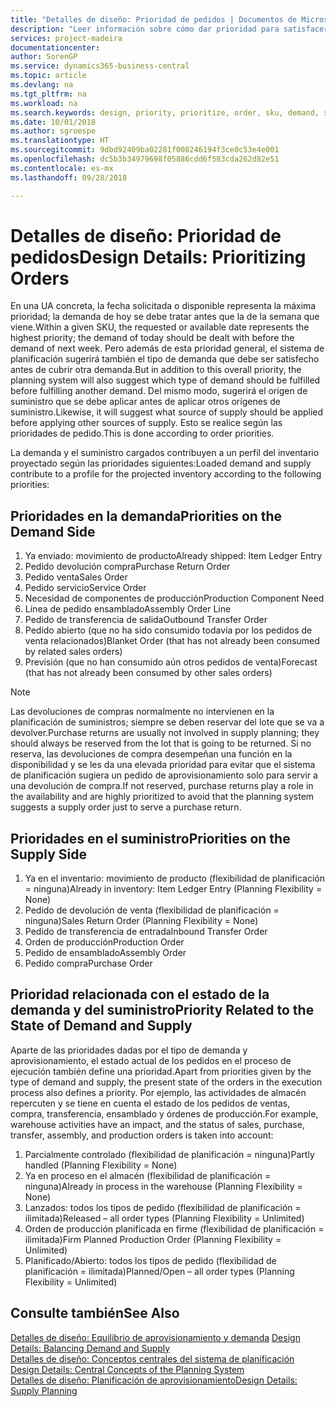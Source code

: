 ```yaml
---
title: "Detalles de diseño: Prioridad de pedidos | Documentos de Microsoft"
description: "Leer información sobre cómo dar prioridad para satisfacer los requisitos de demanda y oferta."
services: project-madeira
documentationcenter: 
author: SorenGP
ms.service: dynamics365-business-central
ms.topic: article
ms.devlang: na
ms.tgt_pltfrm: na
ms.workload: na
ms.search.keywords: design, priority, prioritize, order, sku, demand, supply
ms.date: 10/01/2018
ms.author: sgroespe
ms.translationtype: HT
ms.sourcegitcommit: 9dbd92409ba02281f008246194f3ce0c53e4e001
ms.openlocfilehash: dc5b3b34979698f05886cdd6f583cda262d82e51
ms.contentlocale: es-mx
ms.lasthandoff: 09/28/2018

---
```

# <a name="design-details-prioritizing-orders"></a><span data-ttu-id="33b37-103">Detalles de diseño: Prioridad de pedidos</span><span class="sxs-lookup"><span data-stu-id="33b37-103">Design Details: Prioritizing Orders</span></span>
<span data-ttu-id="33b37-104">En una UA concreta, la fecha solicitada o disponible representa la máxima prioridad; la demanda de hoy se debe tratar antes que la de la semana que viene.</span><span class="sxs-lookup"><span data-stu-id="33b37-104">Within a given SKU, the requested or available date represents the highest priority; the demand of today should be dealt with before the demand of next week.</span></span> <span data-ttu-id="33b37-105">Pero además de esta prioridad general, el sistema de planificación sugerirá también el tipo de demanda que debe ser satisfecho antes de cubrir otra demanda.</span><span class="sxs-lookup"><span data-stu-id="33b37-105">But in addition to this overall priority, the planning system will also suggest which type of demand should be fulfilled before fulfilling another demand.</span></span> <span data-ttu-id="33b37-106">Del mismo modo, sugerirá el origen de suministro que se debe aplicar antes de aplicar otros orígenes de suministro.</span><span class="sxs-lookup"><span data-stu-id="33b37-106">Likewise, it will suggest what source of supply should be applied before applying other sources of supply.</span></span> <span data-ttu-id="33b37-107">Esto se realice según las prioridades de pedido.</span><span class="sxs-lookup"><span data-stu-id="33b37-107">This is done according to order priorities.</span></span>  
  
<span data-ttu-id="33b37-108">La demanda y el suministro cargados contribuyen a un perfil del inventario proyectado según las prioridades siguientes:</span><span class="sxs-lookup"><span data-stu-id="33b37-108">Loaded demand and supply contribute to a profile for the projected inventory according to the following priorities:</span></span>  
  
## <a name="priorities-on-the-demand-side"></a><span data-ttu-id="33b37-109">Prioridades en la demanda</span><span class="sxs-lookup"><span data-stu-id="33b37-109">Priorities on the Demand Side</span></span>  
1. <span data-ttu-id="33b37-110">Ya enviado: movimiento de producto</span><span class="sxs-lookup"><span data-stu-id="33b37-110">Already shipped: Item Ledger Entry</span></span>  
2. <span data-ttu-id="33b37-111">Pedido devolución compra</span><span class="sxs-lookup"><span data-stu-id="33b37-111">Purchase Return Order</span></span>  
3. <span data-ttu-id="33b37-112">Pedido venta</span><span class="sxs-lookup"><span data-stu-id="33b37-112">Sales Order</span></span>  
4. <span data-ttu-id="33b37-113">Pedido servicio</span><span class="sxs-lookup"><span data-stu-id="33b37-113">Service Order</span></span>  
5. <span data-ttu-id="33b37-114">Necesidad de componentes de producción</span><span class="sxs-lookup"><span data-stu-id="33b37-114">Production Component Need</span></span>  
6. <span data-ttu-id="33b37-115">Línea de pedido ensamblado</span><span class="sxs-lookup"><span data-stu-id="33b37-115">Assembly Order Line</span></span>  
7. <span data-ttu-id="33b37-116">Pedido de transferencia de salida</span><span class="sxs-lookup"><span data-stu-id="33b37-116">Outbound Transfer Order</span></span>  
8. <span data-ttu-id="33b37-117">Pedido abierto (que no ha sido consumido todavía por los pedidos de venta relacionados)</span><span class="sxs-lookup"><span data-stu-id="33b37-117">Blanket Order (that has not already been consumed by related sales orders)</span></span>  
9. <span data-ttu-id="33b37-118">Previsión (que no han consumido aún otros pedidos de venta)</span><span class="sxs-lookup"><span data-stu-id="33b37-118">Forecast (that has not already been consumed by other sales orders)</span></span>  
  
> [!NOTE]  
>  <span data-ttu-id="33b37-119">Las devoluciones de compras normalmente no intervienen en la planificación de suministros; siempre se deben reservar del lote que se va a devolver.</span><span class="sxs-lookup"><span data-stu-id="33b37-119">Purchase returns are usually not involved in supply planning; they should always be reserved from the lot that is going to be returned.</span></span> <span data-ttu-id="33b37-120">Si no reserva, las devoluciones de compra desempeñan una función en la disponibilidad y se les da una elevada prioridad para evitar que el sistema de planificación sugiera un pedido de aprovisionamiento solo para servir a una devolución de compra.</span><span class="sxs-lookup"><span data-stu-id="33b37-120">If not reserved, purchase returns play a role in the availability and are highly prioritized to avoid that the planning system suggests a supply order just to serve a purchase return.</span></span>  
  
## <a name="priorities-on-the-supply-side"></a><span data-ttu-id="33b37-121">Prioridades en el suministro</span><span class="sxs-lookup"><span data-stu-id="33b37-121">Priorities on the Supply Side</span></span>  
1. <span data-ttu-id="33b37-122">Ya en el inventario: movimiento de producto (flexibilidad de planificación = ninguna)</span><span class="sxs-lookup"><span data-stu-id="33b37-122">Already in inventory: Item Ledger Entry (Planning Flexibility = None)</span></span>  
2. <span data-ttu-id="33b37-123">Pedido de devolución de venta (flexibilidad de planificación = ninguna)</span><span class="sxs-lookup"><span data-stu-id="33b37-123">Sales Return Order (Planning Flexibility = None)</span></span>  
3. <span data-ttu-id="33b37-124">Pedido de transferencia de entrada</span><span class="sxs-lookup"><span data-stu-id="33b37-124">Inbound Transfer Order</span></span>  
4. <span data-ttu-id="33b37-125">Orden de producción</span><span class="sxs-lookup"><span data-stu-id="33b37-125">Production Order</span></span>  
5. <span data-ttu-id="33b37-126">Pedido de ensamblado</span><span class="sxs-lookup"><span data-stu-id="33b37-126">Assembly Order</span></span>  
6. <span data-ttu-id="33b37-127">Pedido compra</span><span class="sxs-lookup"><span data-stu-id="33b37-127">Purchase Order</span></span>  
  
## <a name="priority-related-to-the-state-of-demand-and-supply"></a><span data-ttu-id="33b37-128">Prioridad relacionada con el estado de la demanda y del suministro</span><span class="sxs-lookup"><span data-stu-id="33b37-128">Priority Related to the State of Demand and Supply</span></span>  
<span data-ttu-id="33b37-129">Aparte de las prioridades dadas por el tipo de demanda y aprovisionamiento, el estado actual de los pedidos en el proceso de ejecución también define una prioridad.</span><span class="sxs-lookup"><span data-stu-id="33b37-129">Apart from priorities given by the type of demand and supply, the present state of the orders in the execution process also defines a priority.</span></span> <span data-ttu-id="33b37-130">Por ejemplo, las actividades de almacén repercuten y se tiene en cuenta el estado de los pedidos de ventas, compra, transferencia, ensamblado y órdenes de producción.</span><span class="sxs-lookup"><span data-stu-id="33b37-130">For example, warehouse activities have an impact, and the status of sales, purchase, transfer, assembly, and production orders is taken into account:</span></span>  
  
1. <span data-ttu-id="33b37-131">Parcialmente controlado (flexibilidad de planificación = ninguna)</span><span class="sxs-lookup"><span data-stu-id="33b37-131">Partly handled (Planning Flexibility = None)</span></span>  
2. <span data-ttu-id="33b37-132">Ya en proceso en el almacén (flexibilidad de planificación = ninguna)</span><span class="sxs-lookup"><span data-stu-id="33b37-132">Already in process in the warehouse (Planning Flexibility = None)</span></span>  
3. <span data-ttu-id="33b37-133">Lanzados: todos los tipos de pedido (flexibilidad de planificación = ilimitada)</span><span class="sxs-lookup"><span data-stu-id="33b37-133">Released – all order types (Planning Flexibility = Unlimited)</span></span>  
4. <span data-ttu-id="33b37-134">Orden de producción planificada en firme (flexibilidad de planificación = ilimitada)</span><span class="sxs-lookup"><span data-stu-id="33b37-134">Firm Planned Production Order (Planning Flexibility = Unlimited)</span></span>  
5. <span data-ttu-id="33b37-135">Planificado/Abierto: todos los tipos de pedido (flexibilidad de planificación = ilimitada)</span><span class="sxs-lookup"><span data-stu-id="33b37-135">Planned/Open – all order types (Planning Flexibility = Unlimited)</span></span>  
  
## <a name="see-also"></a><span data-ttu-id="33b37-136">Consulte también</span><span class="sxs-lookup"><span data-stu-id="33b37-136">See Also</span></span>  
<span data-ttu-id="33b37-137">[Detalles de diseño: Equilibrio de aprovisionamiento y demanda](design-details-balancing-demand-and-supply.md) </span><span class="sxs-lookup"><span data-stu-id="33b37-137">[Design Details: Balancing Demand and Supply](design-details-balancing-demand-and-supply.md) </span></span>  
<span data-ttu-id="33b37-138">[Detalles de diseño: Conceptos centrales del sistema de planificación](design-details-central-concepts-of-the-planning-system.md) </span><span class="sxs-lookup"><span data-stu-id="33b37-138">[Design Details: Central Concepts of the Planning System](design-details-central-concepts-of-the-planning-system.md) </span></span>  
[<span data-ttu-id="33b37-139">Detalles de diseño: Planificación de aprovisionamiento</span><span class="sxs-lookup"><span data-stu-id="33b37-139">Design Details: Supply Planning</span></span>](design-details-supply-planning.md)
